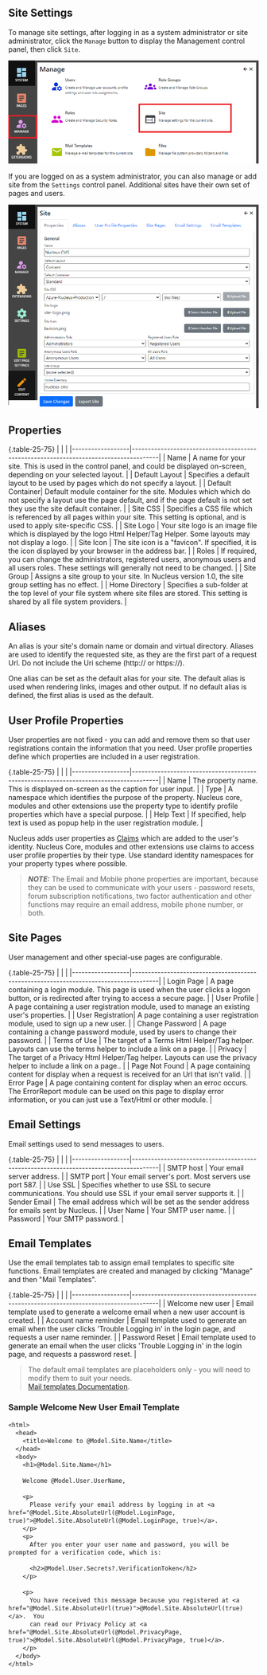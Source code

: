 ## Site Settings
To manage site settings, after logging in as a system administrator or site administrator, click the `Manage` button to display the Management control panel, then click `Site`. 

![Site Settings](Site-Settings.png)

If you are logged on as a system administrator, you can also manage or add site from the `Settings` control panel.  Additional sites have their own set of pages and users.

![Site Settings](Site-Settings-Editor.png)

## Properties
{.table-25-75}
|                  |                                                                                      |
|------------------|--------------------------------------------------------------------------------------|
| Name             | A name for your site.  This is used in the control panel, and could be displayed on-screen, depending on your selected layout.  |
| Default Layout   | Specifies a default layout to be used by pages which do not specify a layout.  |
| Default Container| Default module container for the site.  Modules which which do not specify a layout use the page default, and if the page default is not set they use the site default container.  |
| Site CSS         | Specifies a CSS file which is referenced by all pages within your site.  This setting is optional, and is used to apply site-specific CSS.  |
| Site Logo        | Your site logo is an image file which is displayed by the logo Html Helper/Tag Helper.  Some layouts may not display a logo. |
| Site Icon        | The site icon is a "favicon".  If specified, it is the icon displayed by your browser in the address bar. |
| Roles            | If required, you can change the administrators, registered users, anonymous users and all users roles.  These settings will generally not need to be changed.   |
| Site Group       | Assigns a site group to your site.  In Nucleus version 1.0, the site group setting has no effect. |
| Home Directory   | Specifies a sub-folder at the top level of your file system where site files are stored.  This setting is shared by all file system providers. |

## Aliases
An alias is your site's domain name or domain and virtual directory.  Aliases are used to identify the requested site, as they are the first part of a request Url.  Do 
not include the Uri scheme (http:// or https://).

One alias can be set as the default alias for your site.  The default alias is used when rendering links, images and other output.  If no default alias is defined, the first 
alias is used as the default.

## User Profile Properties
User properties are not fixed - you can add and remove them so that user registrations contain the information that you need.  User profile properties define which properties are included 
in a user registration.

{.table-25-75}
|                  |                                                                                      |
|------------------|--------------------------------------------------------------------------------------|
| Name             | The property name.  This is displayed on-screen as the caption for user input.  |
| Type             | A namespace which identifies the purpose of the property.  Nucleus core, modules and other extensions use the property type to identify profile properties which have a special purpose. |
| Help Text        | If specified, help text is used as popup help in the user registration module.  |

Nucleus adds user properties as [Claims](https://docs.microsoft.com/en-us/windows-server/identity/ad-fs/technical-reference/the-role-of-claims) which
are added to the user's identity.  Nucleus Core, modules and other extensions use claims to access user profile properties by their type.  Use standard identity 
namespaces for your property types where possible.

> **_NOTE:_**   The Email and Mobile phone properties are important, because they can be used to communicate with your users - password resets, forum subscription notifications, two factor 
authentication and other functions may require an email address, mobile phone number, or both. 

## Site Pages
User management and other special-use pages are configurable.

{.table-25-75}
|                  |                                                                                      |
|------------------|--------------------------------------------------------------------------------------|
| Login Page       | A page containing a login module.  This page is used when the user clicks a logon button, or is redirected after trying to access a secure page.  |
| User Profile     | A page containing a user registration module, used to manage an existing user's properties.    |
| User Registration| A page containing a user registration module, used to sign up a new user.   |
| Change Password  | A page containing a change password module, used by users to change their password.  |
| Terms of Use     | The target of a Terms Html Helper/Tag helper.  Layouts can use the terms helper to include a link on a page.  |
| Privacy          | The target of a Privacy Html Helper/Tag helper.  Layouts can use the privacy helper to include a link on a page..  |
| Page Not Found   | A page containing content for display when a request is received for an Url that isn't valid.  |
| Error Page       | A page containing content for display when an erroc occurs.  The ErrorReport module can be used on this page to display error information, or you can just use a Text/Html or other module.  |

## Email Settings
Email settings used to send messages to users.

{.table-25-75}
|                  |                                                                                      |
|------------------|--------------------------------------------------------------------------------------|
| SMTP host        | Your email server address.  |
| SMTP port        | Your email server's port.  Most servers use port 587. |
| Use SSL          | Specifies whether to use SSL to secure communications.  You should use SSL if your email server supports it.  |
| Sender Email     | The email address which will be set as the sender address for emails sent by Nucleus.  |
| User Name        | Your SMTP user name.  |
| Password         | Your SMTP password.  |

## Email Templates
Use the email templates tab to assign email templates to specific site functions.  Email templates are created and managed by clicking "Manage" and then "Mail Templates".  

{.table-25-75}
|                  |                                                                                      |
|------------------|--------------------------------------------------------------------------------------|
| Welcome new user      | Email template used to generate a welcome email when a new user account is created.  |
| Account name reminder | Email template used to generate an email when the user clicks 'Trouble Logging in' in the login page, and requests a user name reminder. |
| Password Reset        | Email template used to generate an email when the user clicks 'Trouble Logging in' in the login page, and requests a password reset.  |

> The default email templates are placeholders only - you will need to modify them to suit your needs.  
[Mail templates Documentation](https://www.nucleus-cms.com/manage/mail-templates/).

### Sample Welcome New User Email Template

```
<html>
  <head>
    <title>Welcome to @Model.Site.Name</title>
  </head>
  <body>
    <h1>@Model.Site.Name</h1>

    Welcome @Model.User.UserName,

    <p>
      Please verify your email address by logging in at <a href="@Model.Site.AbsoluteUrl(@Model.LoginPage, true)">@Model.Site.AbsoluteUrl(@Model.LoginPage, true)</a>.  
    </p>
    <p>
      After you enter your user name and password, you will be prompted for a verification code, which is:

      <h2>@Model.User.Secrets?.VerificationToken</h2>
    </p>

    <p>
      You have received this message because you registered at <a href="@Model.Site.AbsoluteUrl(true)">@Model.Site.AbsoluteUrl(true)</a>.  You 
      can read our Privacy Policy at <a href="@Model.Site.AbsoluteUrl(@Model.PrivacyPage, true)">@Model.Site.AbsoluteUrl(@Model.PrivacyPage, true)</a>.
    </p>
  </body>
</html>
```

